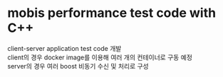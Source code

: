 # mobis performance test code with C++
client-server application test code 개발 <br>
client의 경우 docker image를 이용해 여러 개의 컨테이너로 구동 예정<br>
server의 경우 여러 boost 비동기 수신 및 처리로 구성